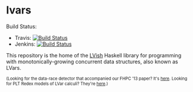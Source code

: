 lvars
=====

Build Status:

 * Travis: [![Build Status](https://travis-ci.org/iu-parfunc/lvars.svg?branch=master)](https://travis-ci.org/iu-parfunc/lvars)
 * Jenkins: [![Build Status](http://tester-lin.soic.indiana.edu:8080/buildStatus/icon?job=LVish-implementation-2.0)](http://tester-lin.soic.indiana.edu:8080/job/LVish-implementation-2.0/)

This repository is the home of the [LVish](http://hackage.haskell.org/package/lvish) Haskell library for programming with monotonically-growing concurrent data structures, also known as LVars.

<span style="font-size: 0.8em;">(Looking for the data-race detector that accompanied our FHPC '13 paper?  It's [here](https://github.com/lkuper/lvar-race-detector).  Looking for PLT Redex models of LVar calculi?  They're [here](https://github.com/lkuper/lvar-semantics).)</span>
